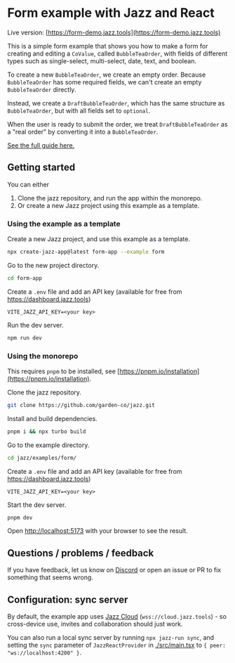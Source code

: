 # Form example with Jazz and React

Live version: [https://form-demo.jazz.tools](https://form-demo.jazz.tools)

This is a simple form example that shows you how to make a form for creating and editing a `CoValue`, 
called `BubbleTeaOrder`, with fields of different types such
as single-select, multi-select, date, text, and boolean.

To create a new `BubbleTeaOrder`, we create an empty order. Because `BubbleTeaOrder` has some
required fields, we can't create an empty `BubbleTeaOrder` directly. 

Instead, we create a `DraftBubbleTeaOrder`,
which has the same structure as `BubbleTeaOrder`, but with all fields set to `optional`.

When the user is ready to submit the order, we treat `DraftBubbleTeaOrder` as a "real order" by
converting it into a `BubbleTeaOrder`.

[See the full guide here.](https://jazz.tools/docs/react/design-patterns/form)

## Getting started

You can either
1. Clone the jazz repository, and run the app within the monorepo.
2. Or create a new Jazz project using this example as a template.


### Using the example as a template

Create a new Jazz project, and use this example as a template.
```bash
npx create-jazz-app@latest form-app --example form
```

Go to the new project directory.
```bash
cd form-app
```

Create a `.env` file and add an API key (available for free from https://dashboard.jazz.tools)
```
VITE_JAZZ_API_KEY=<your key>
```

Run the dev server.
```bash
npm run dev
```

### Using the monorepo

This requires `pnpm` to be installed, see [https://pnpm.io/installation](https://pnpm.io/installation).

Clone the jazz repository.
```bash
git clone https://github.com/garden-co/jazz.git
```

Install and build dependencies.
```bash
pnpm i && npx turbo build
```

Go to the example directory.
```bash
cd jazz/examples/form/
```

Create a `.env` file and add an API key (available for free from https://dashboard.jazz.tools)
```
VITE_JAZZ_API_KEY=<your key>
```

Start the dev server.
```bash
pnpm dev
```

Open [http://localhost:5173](http://localhost:5173) with your browser to see the result.

## Questions / problems / feedback

If you have feedback, let us know on [Discord](https://discord.gg/utDMjHYg42) or open an issue or PR to fix something that seems wrong.

## Configuration: sync server

By default, the example app uses [Jazz Cloud](https://jazz.tools/cloud) (`wss://cloud.jazz.tools`) - so cross-device use, invites and collaboration should just work.

You can also run a local sync server by running `npx jazz-run sync`, and setting the `sync` parameter of `JazzReactProvider` in [./src/main.tsx](./src/main.tsx) to `{ peer: "ws://localhost:4200" }`.
